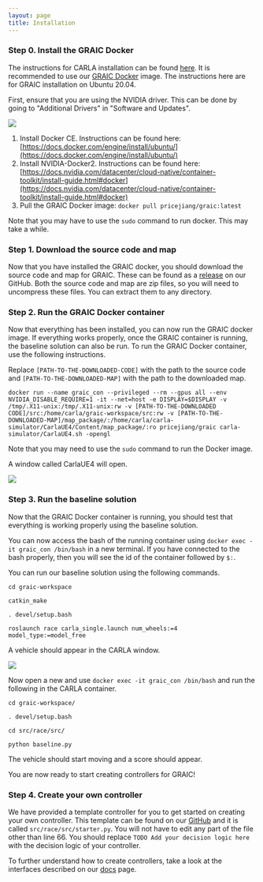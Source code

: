 ```yaml
---
layout: page
title: Installation
---
```


### Step 0. Install the GRAIC Docker

The instructions for CARLA installation can be found [here](https://carla.readthedocs.io/en/latest/build_linux/). It is recommended to use our [GRAIC Docker](https://hub.docker.com/r/pricejiang/graic) image. The instructions here are for GRAIC installation on Ubuntu 20.04.

First, ensure that you are using the NVIDIA driver. This can be done by going to "Additional Drivers" in "Software and Updates".

 <img src="/Race/assets/driver_settings.png">

1. Install Docker CE. Instructions can be found here: [https://docs.docker.com/engine/install/ubuntu/](https://docs.docker.com/engine/install/ubuntu/)
2. Install NVIDIA-Docker2. Instructions can be found here:[https://docs.nvidia.com/datacenter/cloud-native/container-toolkit/install-guide.html#docker](https://docs.nvidia.com/datacenter/cloud-native/container-toolkit/install-guide.html#docker)
3. Pull the GRAIC Docker image: `docker pull pricejiang/graic:latest`

Note that you may have to use the `sudo` command to run docker.
This may take a while.


### Step 1. Download the source code and map

Now that you have installed the GRAIC docker, you should download the source code and map for GRAIC.
These can be found as a [release](https://github.com/PoPGRI/Race/releases/tag/0.1.2) on our GitHub.
Both the source code and map are zip files, so you will need to uncompress these files.
You can extract them to any directory.

### Step 2. Run the GRAIC Docker container

Now that everything has been installed, you can now run the GRAIC docker image.
If everything works properly, once the GRAIC container is running, the baseline solution can also be run.
To run the GRAIC Docker container, use the following instructions.

Replace `[PATH-TO-THE-DOWNLOADED-CODE]` with the path to the source code and `[PATH-TO-THE-DOWNLOADED-MAP]` with the path to the downloaded map.
```
docker run --name graic_con --privileged --rm --gpus all --env NVIDIA_DISABLE_REQUIRE=1 -it --net=host -e DISPLAY=$DISPLAY -v /tmp/.X11-unix:/tmp/.X11-unix:rw -v [PATH-TO-THE-DOWNLOADED CODE]/src:/home/carla/graic-workspace/src:rw -v [PATH-TO-THE-DOWNLOADED-MAP]/map_package/:/home/carla/carla-simulator/CarlaUE4/Content/map_package/:ro pricejiang/graic carla-simulator/CarlaUE4.sh -opengl
```
Note that you may need to use the `sudo` command to run the Docker image.

A window called CarlaUE4 will open.

<img src="/Race/assets/carlaue4.png">

### Step 3. Run the baseline solution

Now that the GRAIC Docker container is running, you should test that everything is working properly using the baseline solution.

You can now access the bash of the running container using `docker exec -it graic_con /bin/bash` in a new terminal.
If you have connected to the bash properly, then you will see the id of the container followed by `$:`.

You can run our baseline solution using the following commands.
```
cd graic-workspace
```
```
catkin_make
```
```
. devel/setup.bash
```
```
roslaunch race carla_single.launch num_wheels:=4 model_type:=model_free
```

A vehicle should appear in the CARLA window.

<img src="/Race/assets/baseline.png">

Now open a new and use `docker exec -it graic_con /bin/bash` and run the following in the CARLA container.
```
cd graic-workspace/
```
```
. devel/setup.bash
```
```
cd src/race/src/
```
```
python baseline.py
```
The vehicle should start moving and a score should appear.

You are now ready to start creating controllers for GRAIC!

### Step 4. Create your own controller

We have provided a template controller for you to get started on creating your own controller.
This template can be found on our [GitHub](https://github.com/PoPGRI/Race) and it is called `src/race/src/starter.py`.
You will not have to edit any part of the file other than line 66. You should replace `TODO Add your decision logic here` with the decision logic of your controller.

To further understand how to create controllers, take a look at the interfaces described on our [docs](https://popgri.github.io/Race/documentation/) page.

